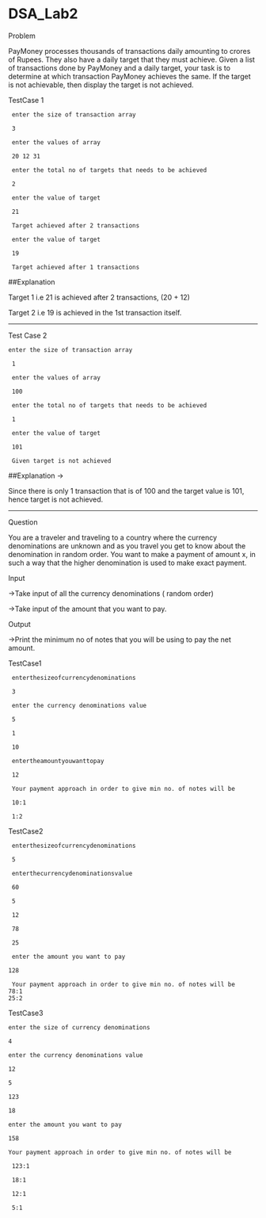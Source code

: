 # DSA_Lab2
Problem

 PayMoney processes thousands of transactions daily amounting to crores of Rupees.
 They also have a daily target that they must achieve. Given a list of transactions done by
 PayMoney and a daily target, your task is to determine at which transaction PayMoney
 achieves the same. If the target is not achievable, then display the target is not achieved.
 
 
 TestCase 1
 
     enter the size of transaction array
   
     3
   
     enter the values of array
   
     20 12 31
   
     enter the total no of targets that needs to be achieved
   
     2
   
     enter the value of target
   
     21
   
     Target achieved after 2 transactions
   
     enter the value of target
   
     19
   
     Target achieved after 1 transactions
   
   ##Explanation
   
   Target 1 i.e 21 is achieved after 2 transactions, (20 + 12)
   
   Target 2 i.e 19 is achieved in the 1st transaction itself.
   
   ------------------------------------------------------


Test Case 2

    enter the size of transaction array
    
     1
     
     enter the values of array
     
     100
     
     enter the total no of targets that needs to be achieved
     
     1
 
     enter the value of target
     
     101
     
     Given target is not achieved
 
 ##Explanation → 
 
 Since there is only 1 transaction that is of 100 and the target value is
 101, hence target is not achieved.
 
 ----------------------------------------------------------------------------------------------------------

Question
 
 You are a traveler and traveling to a country where the currency denominations are
 unknown and as you travel you get to know about the denomination in random order.
 You want to make a payment of amount x, in such a way that the higher denomination is
 used to make exact payment.
 
 Input
 
   ->Take input of all the currency denominations ( random order)
 
   ->Take input of the amount that you want to pay.
 

 Output
 
   ->Print the minimum no of notes that you will be using to pay the net amount.



TestCase1

     enterthesizeofcurrencydenominations
 
     3
 
     enter the currency denominations value
 
     5  
 
     1
 
     10
 
     entertheamountyouwanttopay
 
     12
 
     Your payment approach in order to give min no. of notes will be
 
     10:1
 
     1:2
 
 
 TestCase2
 
     enterthesizeofcurrencydenominations
 
     5
 
     enterthecurrencydenominationsvalue
 
     60
 
     5
 
     12
 
     78
 
     25
 
     enter the amount you want to pay
 
    128
 
     Your payment approach in order to give min no. of notes will be
    78:1
    25:2
 
 
 TestCase3

    enter the size of currency denominations
 
    4  
 
    enter the currency denominations value
 
    12
 
    5
 
    123
 
    18
 
    enter the amount you want to pay
 
    158
 
    Your payment approach in order to give min no. of notes will be
 
     123:1
 
     18:1
 
     12:1
 
     5:1
